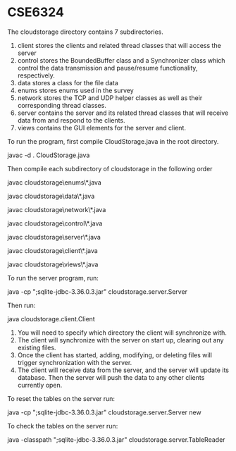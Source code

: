 # CSE6324
The cloudstorage directory contains 7 subdirectories.

1) client stores the clients and related thread classes that will access the server
2) control stores the BoundedBuffer class and a Synchronizer class which control the data transmission and pause/resume functionality, respectively.
3) data stores a class for the file data
4) enums stores enums used in the survey
5) network stores the TCP and UDP helper classes as well as their corresponding thread classes.
6) server contains the server and its related thread classes that will receive data from and respond to the clients.
7) views contains the GUI elements for the server and client.

To run the program, first compile CloudStorage.java in the root directory.

javac -d . CloudStorage.java

Then compile each subdirectory of cloudstorage in the following order

javac cloudstorage\enums\\*.java

javac cloudstorage\data\\*.java

javac cloudstorage\network\\*.java

javac cloudstorage\control\\*.java

javac cloudstorage\server\\*.java

javac cloudstorage\client\\*.java

javac cloudstorage\views\\*.java

To run the server program, run: 

java -cp ";sqlite-jdbc-3.36.0.3.jar" cloudstorage.server.Server

Then run:

java cloudstorage.client.Client

1) You will need to specify which directory the client will synchronize with.
2) The client will synchronize with the server on start up, clearing out any existing files.
3) Once the client has started, adding, modifying, or deleting files will trigger synchronization with the server.
4) The client will receive data from the server, and the server will update its database. Then the server will push the data to any other clients currently open.

To reset the tables on the server run:

java -cp ";sqlite-jdbc-3.36.0.3.jar" cloudstorage.server.Server new


To check the tables on the server run:

java -classpath ";sqlite-jdbc-3.36.0.3.jar" cloudstorage.server.TableReader
